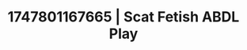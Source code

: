 ---
categories:
- Pussy eating
- Cosmic sensuality
- Gothic romance
- Erotic transformation
- Body worship
image: /assets/images/1747801167665.png
layout: post
seo:
  description: Featured content with sensual ABDL Play, Scat Fetish. HD images available.
  keywords: ABDL Play, Scat Fetish
  og_image: /assets/images/1747801167665.png
  schema_type: VisualArtwork
tags:
- ABDL Play
- '#1747801167665'
- Scat Fetish
title: 1747801167665 | Scat Fetish ABDL Play
---